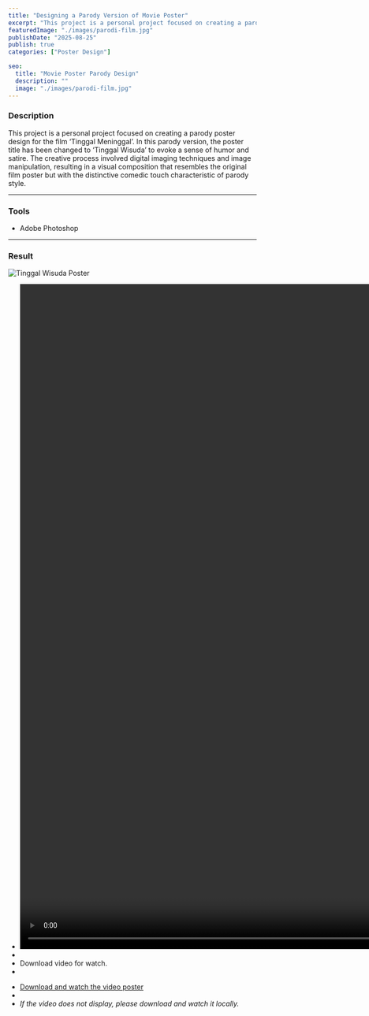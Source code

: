 ```yaml
---
title: "Designing a Parody Version of Movie Poster"
excerpt: "This project is a personal project focused on creating a parody poster design for the film ..."
featuredImage: "./images/parodi-film.jpg"
publishDate: "2025-08-25"
publish: true
categories: ["Poster Design"]

seo:
  title: "Movie Poster Parody Design"
  description: ""
  image: "./images/parodi-film.jpg"
---
```


### Description
This project is a personal project focused on creating a parody poster design for the film ‘Tinggal Meninggal’. In this parody version, the poster title has been changed to ‘Tinggal Wisuda’ to evoke a sense of humor and satire. The creative process involved digital imaging techniques and image manipulation, resulting in a visual composition that resembles the original film poster but with the distinctive comedic touch characteristic of parody style.

---

### Tools
- Adobe Photoshop

---

### Result
![Tinggal Wisuda Poster](./images/poster-lulus.jpg)

<!-- <video width="640" height="360" autoplay muted loop playsinline>
  <source src="/poster-lulus.mp4" type="video/mp4">
  Download video for watch.
</video> -->

- <video width="1080" height="1350" autoplay muted loop playsinline>
-   <source src="/poster-lulus.mp4" type="video/mp4">
-   Download video for watch.
- </video>
+ [Download and watch the video poster](/poster-lulus.mp4)
+ 
+ *If the video does not display, please download and watch it locally.*